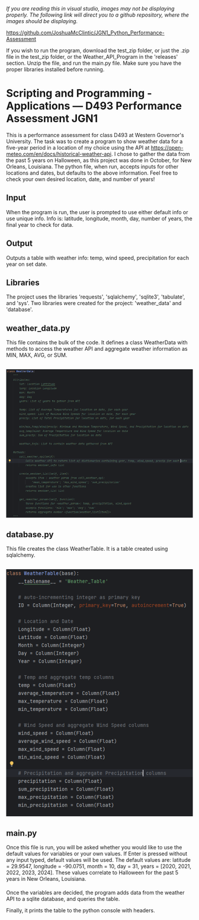 _If you are reading this in visual studio, images may not be displaying properly. The following link will direct you to 
a github repository, where the images should be displaying._

https://github.com/JoshuaMcClintic/JGN1_Python_Performance-Assessment

If you wish to run the program, download the test_zip folder, or just the .zip file in the test_zip folder, or the 
Weather_API_Program in the 'releases' section. Unzip the file, and run the main.py file. Make sure you have the proper
libraries installed before running.

# Scripting and Programming - Applications — D493 Performance Assessment JGN1

This is a performance assessment for class D493 at Western Governor's University. The task was to create a program to 
show weather data for a five-year period in a location of my choice using the API at 
https://open-meteo.com/en/docs/historical-weather-api. I chose to gather the data from the past 5 years on Halloween, 
as this project was done in October, for New Orleans, Louisiana. The python file, when run, accepts inputs for other 
locations and dates, but defaults to the above information. Feel free to check your own desired location, date, and 
number of years!

## Input
When the program is run, the user is prompted to use either default info or use unique info. Info is: latitude, 
longitude, month, day, number of years, the final year to check for data.

## Output
Outputs a table with weather info: temp, wind speed, precipitation for each year on set date.

## Libraries

The project uses the libraries 'requests', 'sqlalchemy', 'sqlite3', 'tabulate', and 'sys'. Two libraries were created 
for the project: 'weather_data' and 'database'.
## weather_data.py

This file contains the bulk of the code. It defines a class WeatherData with methods to access the weather API and 
aggregate weather information as MIN, MAX, AVG, or SUM.
##

![WeatherData_docstring.png](Images/WeatherData_docstring.png)

## database.py
This file creates the class WeatherTable. It is a table created using sqlalchemy.
## 
![WeatherTable_class.png](Images/WeatherTable_class.png)
## main.py
Once this file is run, you will be asked whether you would like to use the default values for variables or your own 
values. If Enter is pressed without any input typed, default values will be used. The default values are: 
latitude = 29.9547, longitude = -90.0751, month = 10, day = 31, years = [2020, 2021, 2022, 2023, 2024]. 
These values correlate to Halloween for the past 5 years in New Orleans, Louisiana.
####
Once the variables are decided, the program adds data from the weather API to a sqlite database, and queries the table. 

Finally, it prints the table to the python console with headers.

